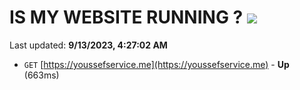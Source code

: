 # IS MY WEBSITE RUNNING ? [![](https://img.shields.io/static/v1?label=Sponsor&message=%E2%9D%A4&logo=GitHub&color=%23fe8e86)](https://github.com/sponsors/<username>)

Last updated: **9/13/2023, 4:27:02 AM**

- `GET` [https://youssefservice.me](https://youssefservice.me) - **Up** (663ms)
